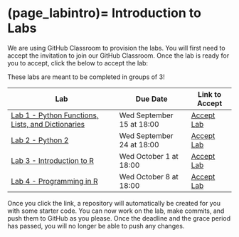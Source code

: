 (page_labintro)=
Introduction to Labs
=======================

We are using GitHub Classroom to provision the labs. 
You will first need to accept the invitation to join our GitHub Classroom.
Once the lab is ready for you to accept, click the below to accept the lab:

These labs are meant to be completed in groups of 3!

| Lab                                                       | Due Date                  | Link to Accept                                        |
|-----------------------------------------------------------|---------------------------|-------------------------------------------------------|
| [Lab 1 - Python Functions, Lists, and Dictionaries](lab1) | Wed September 15 at 18:00 | [Accept Lab](https://classroom.github.com/a/CSgz0rPX) |
| [Lab 2 - Python 2](lab2)                                  | Wed September 24 at 18:00 | [Accept Lab](https://classroom.github.com/a/s9Dize-w) |
| [Lab 3 - Introduction to R](lab3)                         | Wed October 1 at 18:00    | [Accept Lab](https://classroom.github.com/a/aO2nMfBS) |
| [Lab 4 - Programming in R](lab4)                                       | Wed October 8 at 18:00    | [Accept Lab](https://classroom.github.com/a/rXy3907p) |

Once you click the link, a repository will automatically be created for you with some starter code.
You can now work on the lab, make commits, and push them to GitHub as you please. 
Once the deadline and the grace period has passed, you will no longer be able to push any changes.